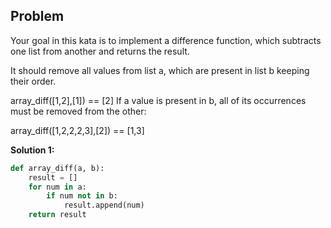 ## Problem

Your goal in this kata is to implement a difference function, which subtracts one list from another and returns the result.

It should remove all values from list a, which are present in list b keeping their order.

array_diff([1,2],[1]) == [2]
If a value is present in b, all of its occurrences must be removed from the other:

array_diff([1,2,2,2,3],[2]) == [1,3]

**Solution 1:**

```python
def array_diff(a, b):
    result = []
    for num in a:
        if num not in b:
            result.append(num)
    return result
```
